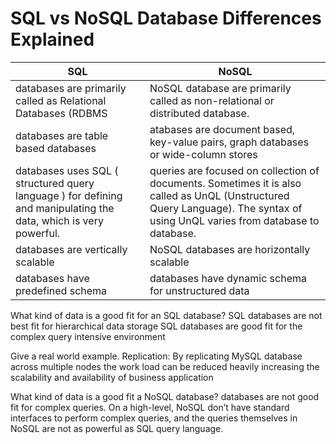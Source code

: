 # SQL vs NoSQL Database Differences Explained

| SQL        | NoSQL |
| -----------  | ----------- |
|     databases are primarily called as Relational Databases (RDBMS  |NoSQL database are primarily called as non-relational or distributed database. |
|   databases are table based databases    |atabases are document based, key-value pairs, graph databases or wide-column stores |
|  databases uses SQL ( structured query language ) for defining and manipulating the data, which is very powerful.     | queries are focused on collection of documents. Sometimes it is also called as UnQL (Unstructured Query Language). The syntax of using UnQL varies from database to database.|
|    databases are vertically scalable   |NoSQL databases are horizontally scalable |
|    databases have predefined schema   | databases have dynamic schema for unstructured data|
What kind of data is a good fit for an SQL database?
SQL databases are not best fit for hierarchical data storage SQL databases are good fit for the complex query intensive environment

Give a real world example.
Replication: By replicating MySQL database across multiple nodes the work load can be reduced heavily increasing the scalability and availability of business application

What kind of data is a good fit a NoSQL database?
databases are not good fit for complex queries. On a high-level, NoSQL don’t have standard interfaces to perform complex queries, and the queries themselves in NoSQL are not as powerful as SQL query language.